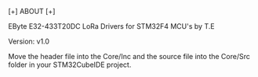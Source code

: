 [+] ABOUT [+]

EByte E32-433T20DC LoRa Drivers for STM32F4 MCU's by T.E 

Version: v1.0

Move the header file into the Core/Inc and the source file into the Core/Src folder in your STM32CubeIDE project.

